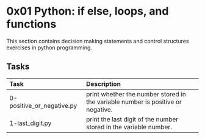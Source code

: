 # 0x01 Python: if else, loops, and functions
This section contains decision making statements and control structures exercises in python programming.
## Tasks
| Task | Description |
| :-- | :-- |
| 0-positive_or_negative.py | print whether the number stored in the variable number is positive or negative. | 
| 1-last_digit.py | print the last digit of the number stored in the variable number. |
